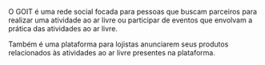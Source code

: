 O GOIT é uma rede social focada para pessoas que buscam parceiros para realizar uma atividade ao ar livre ou participar de eventos que envolvam a prática das atividades ao ar livre.

Também é uma plataforma para lojistas anunciarem seus produtos relacionados às atividades ao ar livre presentes na plataforma.
